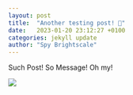 ```yaml
---
layout: post
title:  "Another testing post! 🤔"
date:   2023-01-20 23:12:27 +0100
categories: jekyll update
author: "Spy Brightscale"
---
```


Such Post! So Message! Oh my!

<img src="{{site.baseur}}/media/raptor.jpeg">
